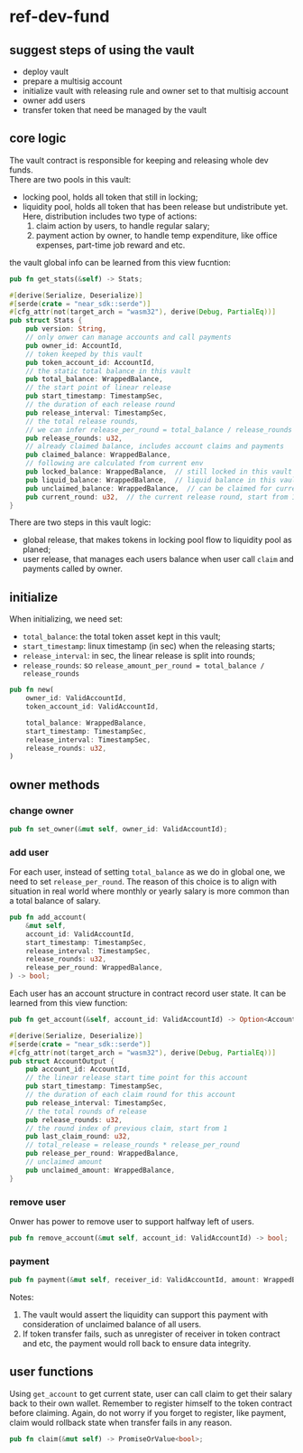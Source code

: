 # ref-dev-fund

## suggest steps of using the vault
* deploy vault
* prepare a multisig account
* initialize vault with releasing rule and owner set to that multisig account
* owner add users
* transfer token that need be managed by the vault 

## core logic
The vault contract is responsible for keeping and releasing whole dev funds.  
There are two pools in this vault:  
* locking pool, holds all token that still in locking;
* liquidity pool, holds all token that has been release but undistribute yet.  
Here, distribution includes two type of actions:
  1. claim action by users, to handle regular salary;
  2. payment action by owner, to handle temp expenditure, like office expenses, part-time job reward and etc.

the vault global info can be learned from this view fucntion:
```rust
pub fn get_stats(&self) -> Stats;

#[derive(Serialize, Deserialize)]
#[serde(crate = "near_sdk::serde")]
#[cfg_attr(not(target_arch = "wasm32"), derive(Debug, PartialEq))]
pub struct Stats {
    pub version: String,
    // only onwer can manage accounts and call payments
    pub owner_id: AccountId,
    // token keeped by this vault
    pub token_account_id: AccountId,
    // the static total balance in this vault
    pub total_balance: WrappedBalance,
    // the start point of linear release 
    pub start_timestamp: TimestampSec,
    // the duration of each release round
    pub release_interval: TimestampSec,
    // the total release rounds, 
    // we can infer release_per_round = total_balance / release_rounds
    pub release_rounds: u32,
    // already claimed balance, includes account claims and payments
    pub claimed_balance: WrappedBalance,
    // following are calculated from current env
    pub locked_balance: WrappedBalance,  // still locked in this vault
    pub liquid_balance: WrappedBalance,  // liquid balance in this vault
    pub unclaimed_balance: WrappedBalance,  // can be claimed for current
    pub current_round: u32,  // the current release round, start from 1
}
```

There are two steps in this vault logic:
* global release, that makes tokens in locking pool flow to liquidity pool as planed;
* user release, that manages each users balance when user call `claim` and payments called by owner.

## initialize

When initializing, we need set:  
* `total_balance`: the total token asset kept in this vault;
* `start_timestamp`: linux timestamp (in sec) when the releasing starts;
* `release_interval`: in sec, the linear release is split into rounds;
* `release_rounds`: so `release_amount_per_round = total_balance / release_rounds`

```rust
pub fn new(
    owner_id: ValidAccountId,
    token_account_id: ValidAccountId,

    total_balance: WrappedBalance,
    start_timestamp: TimestampSec,
    release_interval: TimestampSec,
    release_rounds: u32,
)
```

## owner methods

### change owner
```rust
pub fn set_owner(&mut self, owner_id: ValidAccountId);
```

### add user

For each user, instead of setting `total_balance` as we do in global one, we need to set `release_per_round`. The reason of this choice is to align with situation in real world where monthly or yearly salary is more common than a total balance of salary.

```rust
pub fn add_account(
    &mut self, 
    account_id: ValidAccountId,
    start_timestamp: TimestampSec,
    release_interval: TimestampSec,
    release_rounds: u32,
    release_per_round: WrappedBalance,
) -> bool;
```

Each user has an account structure in contract record user state. It can be learned from this view function:
```rust
pub fn get_account(&self, account_id: ValidAccountId) -> Option<AccountOutput>

#[derive(Serialize, Deserialize)]
#[serde(crate = "near_sdk::serde")]
#[cfg_attr(not(target_arch = "wasm32"), derive(Debug, PartialEq))]
pub struct AccountOutput {
    pub account_id: AccountId,
    // the linear release start time point for this account
    pub start_timestamp: TimestampSec,
    // the duration of each claim round for this account
    pub release_interval: TimestampSec,
    // the total rounds of release
    pub release_rounds: u32,
    // the round index of previous claim, start from 1
    pub last_claim_round: u32,
    // total_release = release_rounds * release_per_round
    pub release_per_round: WrappedBalance,
    // unclaimed amount
    pub unclaimed_amount: WrappedBalance,
}
```
### remove user
Onwer has power to remove user to support halfway left of users.
```rust
pub fn remove_account(&mut self, account_id: ValidAccountId) -> bool;
```

### payment

```rust
pub fn payment(&mut self, receiver_id: ValidAccountId, amount: WrappedBalance) -> PromiseOrValue<bool>;
```
Notes: 
1. The vault would assert the liquidity can support this payment with consideration of unclaimed balance of all users.
2. If token transfer fails, such as unregister of receiver in token contract and etc, the payment would roll back to ensure data integrity.

## user functions

Using `get_account` to get current state, user can call claim to get their salary back to their own wallet. Remember to register himself to the token contract before claiming. Again, do not worry if you forget to register, like payment, claim would rollback state when transfer fails in any reason.

```rust
pub fn claim(&mut self) -> PromiseOrValue<bool>;
```
